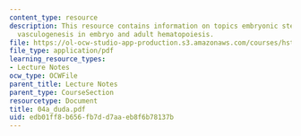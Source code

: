 ```yaml
---
content_type: resource
description: This resource contains information on topics embryonic stem cells, vasculogenesis,
  vasculogenesis in embryo and adult hematopoiesis.
file: https://ol-ocw-studio-app-production.s3.amazonaws.com/courses/hst-525j-tumor-pathophysiology-and-transport-phenomena-fall-2005/edb01ff8b656fb7dd7aaeb8f6b78137b_04a_duda.pdf
file_type: application/pdf
learning_resource_types:
- Lecture Notes
ocw_type: OCWFile
parent_title: Lecture Notes
parent_type: CourseSection
resourcetype: Document
title: 04a_duda.pdf
uid: edb01ff8-b656-fb7d-d7aa-eb8f6b78137b
---
```


